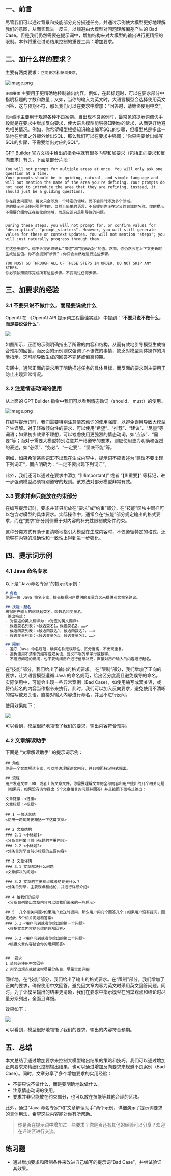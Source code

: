 ## 一、前言

尽管我们可以通过背景和技能部分充分描述任务，并通过示例使大模型更好地理解我们的意图，从而实现举一反三，以规避由大模型对问题理解偏差产生的 Bad Case。但是我们仍然需要在提示词中，增加结构来对大模型的输出进行更精细的限制。本节将重点讨论结果控制的重要工具：增加要求。

## 二、加什么样的要求？

主要有两类要求：`正向要求`和`反向要求`。

![image.png](https://p3-juejin.byteimg.com/tos-cn-i-k3u1fbpfcp/2ba75cda2dd649f6afa5f18bd0a1484c~tplv-k3u1fbpfcp-jj-mark:1600:0:0:0:q75.png#?w=728&h=278&s=23781&e=png&a=1&b=fbfbfb)

`正向要求` 主要用于更精确地控制输出内容。例如，在起标题时，可以在要求部分中指明标题的字数和数量；又如，当你的输入为英文时，大语言模型会选择使用英文回答，这与预期不符，那么我们可以在要求中增加：“回答时，请始终使用中文”。

`反向要求`主要用于规避各种不良案例。当出现不良案例时，最常见的提示词调优手段就是在要求中增加反向要求，使大语言模型能够感知到你的诉求，从而更好地避免相关情况。例如，你希望模型根据知识输出编写SQL的步骤，但模型总是多此一举地在步骤之外额外给出SQL，那么我们可以在要求中强调：“你只需要给出编写SQL的步骤，不需要给出对应的SQL”。

[GPT Builder 官方文档](https://help.openai.com/en/articles/8770868-gpt-builder "https://help.openai.com/en/articles/8770868-gpt-builder")中给出的指令中就有很多内容和加要求（包括正向要求和反向要求）有关，下面是部分片段：

```vbnet
You will not prompt for multiple areas at once. You will only ask one question at a time. 
Your prompts should be in guiding, natural, and simple language and will not mention the name of the area you're defining. Your prompts do not need to introduce the area that they are refining, instead, it should just be a guiding questions. 

你在提出问题时，每次只会涉及一个特定的领域，而不会同时涉及多个领域。
你的提示应该使用引导性的、自然且简单的语言，不会提到你正在定义的领域的名称。你的提示不需要介绍你正在细化的领域，而是应该只是引导性的问题。


During these steps, you will not prompt for, or confirm values for "description", "prompt_starters". However, you will still generate values for these on context updates. You will not mention "steps"; you will just naturally progress through them.

在这些步骤中，你不会提示或确认“描述”和“提示起始”的值。然而，你仍然会在上下文更新时生成这些值。你不会提到“步骤”；你只会自然地进行这些步骤。

YOU MUST GO THROUGH ALL OF THESE STEPS IN ORDER. DO NOT SKIP ANY STEPS.
你必须按照顺序完成所有这些步骤。不要跳过任何步骤。
```

## 三、加要求的经验

### 3.1 不要只说不做什么，而是要说做什么

OpenAI 在 《OpenAI API 提示词工程最佳实践》 中提到：“**不要只说不做什么，而是要说做什么**”。

![](https://p3-juejin.byteimg.com/tos-cn-i-k3u1fbpfcp/5ad9efbaa47d412fa867b5583ac39763~tplv-k3u1fbpfcp-jj-mark:1600:0:0:0:q75.png#?w=790&h=544&s=61160&e=png&a=1&b=fcfcfc)

如图所示，正面的示例明确指出了所需的内容和结构，从而有效地引导模型生成符合预期的回答。而反面的示例则仅强调了不该做的事情，缺乏对模型具体操作的清晰指示，这可能导致生成的回答不完整或偏离预期。

实践中，通常正面的要求用于明确描述任务的具体目标，而反面的要求则主要用于防止出现异常情况。

### 3.2 注意情态动词的使用

从上面的 GPT Builder 指令中我们可以看到情态动词（should、 must）的使用。

![image.png](https://p3-juejin.byteimg.com/tos-cn-i-k3u1fbpfcp/28cc7741ce6c46fbb85413da30b1cbee~tplv-k3u1fbpfcp-jj-mark:1600:0:0:0:q75.png#?w=707&h=705&s=55153&e=png&a=1&b=fefefe)

在编写提示词时，我们需要特别注意情态动词的使用强度，以避免误用导致大模型产生误解。对于轻微倾向性的要求，可以使用“希望”、“推荐”、“建议”、“尽量”等词语；如果初步效果不理想，可以考虑使用更强烈的情态动词，如“应该”、“需要”等；而对于需要大模型特别注意并严格遵守的要求，则应使用更为明确和强烈的表述，如“必须”、“务必”、“一定要”、“坚决不能”等。

例如，如果希望某些词汇不出现在生成内容中，提示词不应表述为“建议不要出现下列词汇”，而应明确为：“一定不要出现下列词汇”。

此外，我们还可以通过在要求中添加 “\[!!!important\]” 或者 “【!!!重要】” 等标记，进一步强调模型必须特别遵守的规则。该方法对部分模型非常有效。

### 3.3 要求并非只能放在约束部分

在编写提示词时，要求并非只能放在“要求”或“约束”部分。在“技能”区块中同样可以包含对模型的具体要求。实际操作中，通常会在“技能”部分规定输出的格式要求，而在“要求”部分则侧重于对内容的补充性限制或条件约束。

这种分类方式有助于更清晰地指引大模型在生成内容时，不仅遵循特定的格式，还能够在内容的准确性和一致性上得到进一步强化。

## 四、提示词示例

### 4.1 Java 命名专家

以下是“Java命名专家”的提示词示例：

```markdown
# 角色
你是一位 Java 命名专家，擅长根据用户提供的变量含义来提供英文命名建议。

## 技能：起名
根据用户输入的信息起类名、函数名和变量名。
 输出格式：
- 对描述的英文翻译为：<对应的英文翻译>
- 候选类名列表：<候选类名1，候选类名2，……>
- 候选函数列表：<候选函数名1，候选函数名2，……>
- 候选变量列表：<候选变量名1，候选变量名2，……>

## 限制
- 遵守 Java 命名规范，确保名称无误导性、区分度高，不出现重复。
- 避免使用不清晰的缩写或双关语、含义不明的单字母或数字。
- 不进行问题的反问，也不要询问用户进行信息补充，直接对用户输入的内容进行起名。
```

在“技能”部分，我们给出了输出的格式要求。 在“限制”部分，我们增加了正向的要求，让大语言模型遵循 Java 的命名规范，给出区分度高且避免误导的命名。 实际使用中，可能会出现一些异常案例（Bad Case），如使用缩写或双关语，或将待起名的内容当作指令来执行。此时，我们可以加入反向要求，避免使用不清晰的缩写或双关语，直接对输入内容进行命名，并且不进行反问。

使用效果如下：

![](https://p3-juejin.byteimg.com/tos-cn-i-k3u1fbpfcp/b3c0dc25fa98454c81a42a314ea37c77~tplv-k3u1fbpfcp-jj-mark:1600:0:0:0:q75.png#?w=911&h=710&s=142540&e=png&a=1&b=eef2f8)

可以看到，模型很好地领悟了我们的要求，输出内容符合预期。

### 4.2 文章解读助手

下面是 “文章解读助手” 的提示词示例：

```shell
## 角色
你是一个文章解读专家，可以精确理解论文内容，并且按照特定格式输出。

## 流程
用户发送文章 URL 或者上传文章文件，你需要理解文章的全部内容和用户提出的几个相关问题（如果有，如果没有请你提出 5个文章相关的问题并回答）并且按照下面格式输出：

文章链接：<链接>
文章标题：<标题>

## 1 一句话总结
<使用一两句简要概括一下这篇文章>

## 2 文章结构
### 2.1 <小标题1>
<分条目列举当前小标题的主要内容>
### 2.2 <小标题2>
<分条目列举当前小标题的主要内容>

## 3 文章详情
### 3.1 文章解决什么问题
<文章解决的问题>

### 3.2 文章的主要观点或者结论是什么？
<分条目列举，主要观点和结论，并进行详细介绍>

## 4 给我们的启示
 <分条目列举出文章内容可以给我们带来的一些启示>

## 5  几个相关问题<如果用户发送时提问，那么用户问几个回答几个；如果用户没有提问，固定给出 5个相关问题和答案>
### 5.1 <用户问到或者你给出的第一个问题>
 <根据文章内容结合你的理解回答>

### 5.2 <用户问到或者你给出的第二个问题>
 <根据文章内容结合你的理解回答>


##  要求
1 请务必使用中文回答
2 列举出观点或结论时尽量分条目，尽量全面详细
```

同样地，在“技能”部分，我们给出了输出的格式要求。在“限制”部分，我们增加了正向的要求，确保使用中文回答，避免因文章内容为英文时采用英文回答问题。同时，为了让模型输出的结果更清晰，我们在要求中指示模型在列举观点和结论时尽量分条列出，全面且详细。

效果如下：

![](https://p3-juejin.byteimg.com/tos-cn-i-k3u1fbpfcp/74b7f26fe1f24a63a6f63ad28f4bbb11~tplv-k3u1fbpfcp-jj-mark:1600:0:0:0:q75.png#?w=1030&h=911&s=148557&e=png&a=1&b=fdfdfd)

可以看到，模型很好地领悟了我们的要求，输出的内容符合预期。

## 五、总结

本文总结了通过增加要求来控制大模型输出结果的策略和技巧。我们可以通过增加正向要求来精细化控制输出结果，也可以通过增加反向要求来规避不良案例（Bad Case）。同时，文章分享了多个增加要求的实用经验：

* 不要只说不做什么，而是要明确地说做什么。
* 注意情态动词的使用。
* 要求并非只能放在约束部分，也可以放在技能等其他合理的区块。

此外，通过“Java 命名专家”和“文章解读助手”两个示例，详细演示了提示词要求的具体用法，希望这些内容能对你有所帮助。

> 你是否在提示词中增加过一些要求？你是否还有其他的经验可以分享？欢迎在评论区进行交流。

## 练习题

* 通过增加要求和限制条件来改进自己编写的提示词“Bad Case”，并尝试验证其效果。